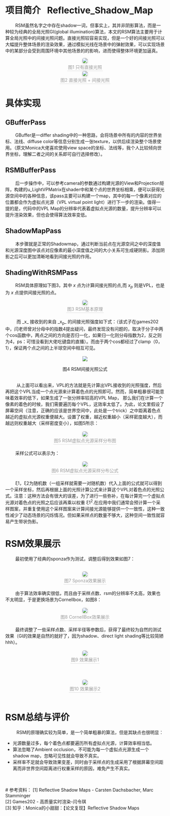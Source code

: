 # 项目简介 &nbsp; Reflective_Shadow_Map
&nbsp;&nbsp;&nbsp;&nbsp;&nbsp;&nbsp;&nbsp;&nbsp;RSM虽然名字之中存在shadow一词，但事实上，其并非阴影算法，而是一种较为经典的全局光照GI(global illumination)算法，本文的RSM算法主要用于计算全局光照中的间接光照问题。直接光照较容易实现，但是一个好的间接光照可以大幅提升整体场景的渲染效果，通过模拟光线在场景中的弹射效果，可以实现场景中的某部分会受到周围环境中其他场景的的影响，进而使得整体环境更加逼真。

<center>
    <img style="border-radius: 0.3125em;
    box-shadow: 0 2px 4px 0 rgba(34,36,38,.12),0 2px 10px 0 rgba(34,36,38,.08);" 
    src="pic/1.png">
    <br>
    <div style="color:orange; border-bottom: 1px solid #d9d9d9;
    display: inline-block;
    color: #999;
    padding: 2px;">图1 只有直接光照</div>
</center>

<center>
    <img style="border-radius: 0.3125em;
    box-shadow: 0 2px 4px 0 rgba(34,36,38,.12),0 2px 10px 0 rgba(34,36,38,.08);" 
    src="pic/2.png">
    <br>
    <div style="color:orange; border-bottom: 1px solid #d9d9d9;
    display: inline-block;
    color: #999;
    padding: 2px;">图2 直接光照 + 间接光照</div>
</center>

# 具体实现
## GBufferPass
&nbsp;&nbsp;&nbsp;&nbsp;&nbsp;&nbsp;&nbsp;&nbsp;GBuffer是一differ shading中的一种思路，会将场景中所有的内容的世界坐标、法线、diffuse color等信息分别生成一张texture，以供后续渲染整个场景使用。（原文Monica大佬喜欢使用view space的坐标、法线等，我个人比较倾向世界坐标，理解二者之间的关系即可自行选择修改）。

## RSMBufferPass
&nbsp;&nbsp;&nbsp;&nbsp;&nbsp;&nbsp;&nbsp;&nbsp;后一步操作中，可以参考camera的参数通过构建光源的View和Projection矩阵，构建的u_LightVPMatrix在shader中和某个点的世界坐标相乘，便可以获得光源空间中的各种信息，该pass主要可以构建一个map，其中的每一个像素对应的位置都会作为虚拟点光源（VPL virtual point light）进行下一步的渲染。值得一提的是，代码中的VPL Map的分辨率代表着虚拟点光源的数量，提升分辨率可以提升渲染效果，但也会使得算法效率变低。

## ShadowMapPass
&nbsp;&nbsp;&nbsp;&nbsp;&nbsp;&nbsp;&nbsp;&nbsp;本步骤就是正常的Shadowmap，通过判断当前点在光源空间之中的深度值和光源深度图中该点对应像素的最小深度值之间的大小关系可生成硬阴影。添加阴影之后可以更加清晰地看到间接光照的作用。

## ShadingWithRSMPass
&nbsp;&nbsp;&nbsp;&nbsp;&nbsp;&nbsp;&nbsp;&nbsp;RSM具体原理如下图3，其中 _x_ 点为计算间接光照的点,而 _x<sub>p</sub>_ 则是VPL，也是为 _x_ 点提供间接光照的点。
<center>
    <img style="border-radius: 0.3125em;
    box-shadow: 0 2px 4px 0 rgba(34,36,38,.12),0 2px 10px 0 rgba(34,36,38,.08);" 
    src="pic/3.png">
    <br>
    <div style="color:orange; border-bottom: 1px solid #d9d9d9;
    display: inline-block;
    color: #999;
    padding: 2px;">图3 RSM基本原理</div>
</center>
<br> 
&nbsp;&nbsp;&nbsp;&nbsp;&nbsp;&nbsp;&nbsp;&nbsp; 而 _x_ 接收到的来自 _x<sub>p</sub>_ 的间接光照强度如下式：（该式子在games202中，闫老师曾对分母中的指数4提出疑问，最终发现没有问题的，取决于分子中两个cos函数中，两点之间的方向是否归一化，如果归一化则分母指数为2，反之则为4，ps：可惜没看到大佬吃键盘的直播）。而由于两个cos都经过了clamp（0，1），保证两个点之间的上半球空间中相互可见。
<br> 
<br> 
<div align=center>
<img src="pic/4.png"> 

 图4 RSM间接光照公式
</div>
<br>
&nbsp;&nbsp;&nbsp;&nbsp;&nbsp;&nbsp;&nbsp;&nbsp; 从上面可以看出来，VPL的方法就是先计算出VPL接收到的光照强度，然后再把这个VPL当成一个点光源来计算着色点的光照即可。然而，简单粗暴很可能意味着效率的低下，如果生成了一张分辨率较高的VPL Map， 那么我们在计算一个像素的着色的时候，我们需要遍历每个VPL，这效率太低了。为此，论文里假设了屏幕空间（注意，正确的应该是世界空间中，此处是一个trick）之中距离着色点越近的虚拟点光源权重便越大。设置了权重，越近权重越小（采样密度越大），而越远则权重越大（采样密度变小），如图5所示：
<br> 
<br> 
<center>
    <img style="border-radius: 0.3125em;
    box-shadow: 0 2px 4px 0 rgba(34,36,38,.12),0 2px 10px 0 rgba(34,36,38,.08);" 
    src="pic/5.png">
    <br>
    <div style="color:orange; border-bottom: 1px solid #d9d9d9;
    display: inline-block;
    color: #999;
    padding: 2px;">图5 RSM虚拟点光源采样分布图</div>
</center>
<br>
&nbsp;&nbsp;&nbsp;&nbsp;&nbsp;&nbsp;&nbsp;&nbsp;采样公式可以表示为：
<br> 
<br> 
<center>
    <img style="border-radius: 0.3125em;
    box-shadow: 0 2px 4px 0 rgba(34,36,38,.12),0 2px 10px 0 rgba(34,36,38,.08);" 
    src="pic/6.png">
    <br>
    <div style="color:orange; border-bottom: 1px solid #d9d9d9;
    display: inline-block;
    color: #999;
    padding: 2px;">图6 RSM虚拟点光源采样分布公式</div>
</center>
<br>
&nbsp;&nbsp;&nbsp;&nbsp;&nbsp;&nbsp;&nbsp;&nbsp;ξ1，ξ2为随机数（一组采样就需要一对随机数）代入上面的公式就可以得到一个采样坐标，然后再根据上面的光照计算公式来计算这个VPL对着色点的光照公式。注意：这种方法会有很大的误差，为了进行一些弥补，在每计算完一个虚拟点光源对着色点的光照之后应该再乘以权重 ξ1<sup>2</sup>.在应用中我们通常会预计算一个采样图案，并重复使用这个采样图案来计算间接光源能够提供一个一致性，这种一致性减少了动态场景的闪烁情况。但如果采样点的数量不够大，这种空间一致性就容易产生带状伪影。


# RSM效果展示
&nbsp;&nbsp;&nbsp;&nbsp;&nbsp;&nbsp;&nbsp;&nbsp;最初使用了经典的sponza作为测试，调整后得到效果如图7：
<br> 
<br> 
<center>
    <img style="border-radius: 0.3125em;
    box-shadow: 0 2px 4px 0 rgba(34,36,38,.12),0 2px 10px 0 rgba(34,36,38,.08);" 
    src="pic/RSM1.png">
    <br>
    <div style="color:orange; border-bottom: 1px solid #d9d9d9;
    display: inline-block;
    color: #999;
    padding: 2px;">图7 Sponza效果展示</div>
</center>
<br>
&nbsp;&nbsp;&nbsp;&nbsp;&nbsp;&nbsp;&nbsp;&nbsp;由于算法效率确实很低，而且由于采样点数、rsm的分辨率不太高，效果也不太明显，于是更换场景为Cornellbox，如图8：
<br> 
<br> 
<center>
    <img style="border-radius: 0.3125em;
    box-shadow: 0 2px 4px 0 rgba(34,36,38,.12),0 2px 10px 0 rgba(34,36,38,.08);" 
    src="pic/RSM2.png">
    <br>
    <div style="color:orange; border-bottom: 1px solid #d9d9d9;
    display: inline-block;
    color: #999;
    padding: 2px;">图8 CornellBox效果展示</div>
</center>
<br>
&nbsp;&nbsp;&nbsp;&nbsp;&nbsp;&nbsp;&nbsp;&nbsp;最终调整了一些采样点数、采样半径等参数后，获得了最终较为自然的测试效果（GI的效果是自然的就好了，因为shadow、direct light shading等比较简陋hhh）。
<br> 
<br> 
<center>
    <img style="border-radius: 0.3125em;
    box-shadow: 0 2px 4px 0 rgba(34,36,38,.12),0 2px 10px 0 rgba(34,36,38,.08);" 
    src="pic/res1.png">
    <br>
    <div style="color:orange; border-bottom: 1px solid #d9d9d9;
    display: inline-block;
    color: #999;
    padding: 2px;">图9 效果展示1</div>
</center>
<br>
<br> 
<br> 
<center>
    <img style="border-radius: 0.3125em;
    box-shadow: 0 2px 4px 0 rgba(34,36,38,.12),0 2px 10px 0 rgba(34,36,38,.08);" 
    src="pic/res2.png">
    <br>
    <div style="color:orange; border-bottom: 1px solid #d9d9d9;
    display: inline-block;
    color: #999;
    padding: 2px;">图10 效果展示2</div>
</center>
<br>


# RSM总结与评价
&nbsp;&nbsp;&nbsp;&nbsp;&nbsp;&nbsp;&nbsp;&nbsp; RSM的原理确实较为简单，是一个简单粗暴的算法，但是其缺点也很明显：
* 光源数量过多，每个着色点都要遍历所有虚拟点光源，计算效率相当低。
* 算法忽略了Ambient occlusion，不可能为每一个虚拟点光源生成一个shadow map，忽略可见性就会导致不真实。
* 采样率不足就会导致效果变差，同时由于采样点的生成采用了根据屏幕空间距离而非世界空间距离进行权重采样的原因，难免产生不真实。
<br>
<br>
# 参考资料：
[1] Reflective Shadow Maps - Carsten Dachsbacher, Marc Stamminger<br>
[2] Games202 - 高质量实时渲染-闫令琪<br>
[3] 知乎：Monica的小甜甜：【论文复现】Reflective Shadow Maps
